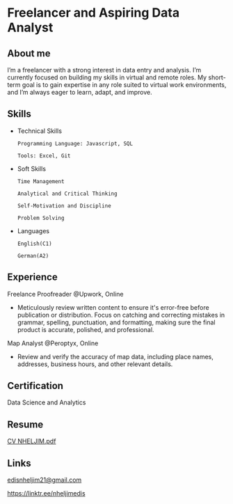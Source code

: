 # Freelancer and Aspiring Data Analyst

## About me
I’m a freelancer with a strong interest in data entry and analysis. I’m currently focused on building my skills in virtual and remote roles. My short-term goal is to gain expertise in any role suited to virtual work environments, and I’m always eager to learn, adapt, and improve.


## Skills
* Technical Skills

      Programming Language: Javascript, SQL 

      Tools: Excel, Git

* Soft Skills

      Time Management

      Analytical and Critical Thinking

      Self-Motivation and Discipline

      Problem Solving

* Languages

      English(C1)

      German(A2)


## Experience
 Freelance Proofreader @Upwork, Online
 * Meticulously review written content to ensure it's error-free before publication or distribution. Focus on catching and correcting mistakes in grammar, spelling, punctuation, and formatting, making sure the final product is accurate, polished, and professional. 
 
 Map Analyst @Peroptyx, Online
* Review and verify the accuracy of map data, including place names, addresses, business hours, and other relevant details.
  
 ## Certification
 Data Science and Analytics

 ## Resume
[CV NHELJIM.pdf](https://github.com/user-attachments/files/20371225/CV.NHELJIM.pdf)

 ## Links
edisnheljim21@gmail.com

https://linktr.ee/nheljimedis
 


